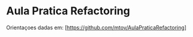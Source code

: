 # Aula Pratica Refactoring

Orientaçoes dadas em:
[https://github.com/mtov/AulaPraticaRefactoring]

